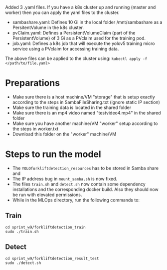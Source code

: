 Added 3 .yaml files. If you have a k8s cluster up and running (master and worker) then you can apply the yaml files to the cluster.

- sambashare.yaml: Defines 10 Gi in the local folder /mnt/sambashare as a PersitentVolume in the k8s cluster.
- pvClaim.yaml:  Defines a PersistentVolumeClaim (part of the PersistentVolume) of 3 Gi as a PVclaim used for the training pod.
- job.yaml: Defines a k8s job that will execute the yolov5 training micro service using a PVclaim for accessing training data.

The above files can be applied to the cluster using: `kubectl apply -f </path/to/file.yaml>`

# Preparations

- Make sure there is a host machine/VM "storage" that is setup exactly according to the steps in SambaFileSharing.txt (ignore static IP section)
- Make sure the training data is located in the shared folder
- Make sure there is an mp4 video named "testvideo4.mp4" in the shared folder
- Make sure you have another machine/VM "worker" setup according to the steps in worker.txt
- Download this folder on the "worker" machine/VM

# Steps to run the model

- The `YOLOforkliftdetection_resources` has to be stored in Samba share and
- The IP address bug in `mount_samba.sh` is now fixed.
- The files `train.sh` and `detect.sh` now contain some dependency installations and the corresponding docker build. Also they should now be run with elevated permissions.
- While in the MLOps directory, run the following commands to:

## Train

```
cd sprint_w9/forkliftdetection_train
sudo ./train.sh
```

## Detect

```
cd sprint_w9/forkliftdetection_result_test
sudo ./detect.sh
```
